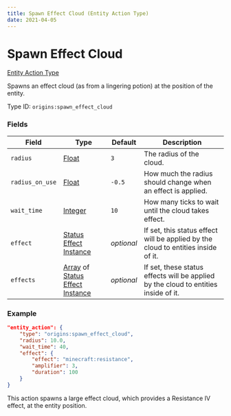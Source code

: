 ```yaml
---
title: Spawn Effect Cloud (Entity Action Type)
date: 2021-04-05
---
```


# Spawn Effect Cloud

[Entity Action Type](../entity_action_types.md)

Spawns an effect cloud (as from a lingering potion) at the position of the entity.

Type ID: `origins:spawn_effect_cloud`

### Fields

Field  | Type | Default | Description
-------|------|---------|-------------
`radius` | [Float](../data_types/float.md) | `3` | The radius of the cloud.
`radius_on_use` | [Float](../data_types/float.md) | `-0.5` | How much the radius should change when an effect is applied.
`wait_time` | [Integer](../data_types/integer.md) | `10` | How many ticks to wait until the cloud takes effect.
`effect` | [Status Effect Instance](../data_types/status_effect_instance.md) | _optional_ | If set, this status effect will be applied by the cloud to entities inside of it.
`effects` | [Array](../data_types/array.md) of [Status Effect Instance](../data_types/status_effect_instance.md) | _optional_ | If set, these status effects will be applied by the cloud to entities inside of it.

### Example
```json
"entity_action": {
    "type": "origins:spawn_effect_cloud",
    "radius": 10.0,
    "wait_time": 40,
    "effect": {
        "effect": "minecraft:resistance",
        "amplifier": 3,
        "duration": 100
    }
}
```
This action spawns a large effect cloud, which provides a Resistance IV effect, at the entity position.
